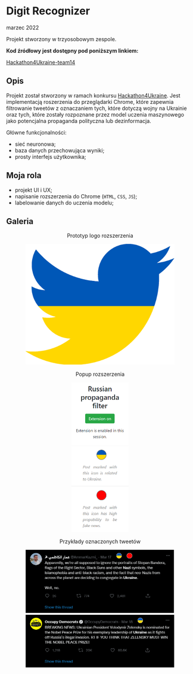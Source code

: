 # Digit Recognizer
marzec 2022

Projekt stworzony w trzyosobowym zespole.

**Kod źródłowy jest dostępny pod poniższym linkiem:**

[Hackathon4Ukraine-team14](https://github.com/stankevichea/Hackathon4Ukraine/tree/main/team_14)

## Opis
Projekt został stworzony w ramach konkursu [Hackathon4Ukraine](https://www.facebook.com/events/1132043360669520). Jest implementacją roszerzenia do przeglądarki Chrome, które zapewnia filtrowanie tweetów z oznaczaniem tych, które dotyczą wojny na Ukrainie oraz tych, które zostały rozpoznane przez model uczenia maszynowego jako potencjalna propaganda polityczna lub dezinformacja.

Główne funkcjonalności:
* sieć neuronowa;
* baza danych przechowująca wyniki;
* prosty interfejs użytkownika;

## Moja rola
* projekt UI i UX;
* napisanie rozszerzenia do Chrome (`HTML`, `CSS`, `JS`);
* labelowanie danych do uczenia modelu;

## Galeria

<p align="center">Prototyp logo rozszerzenia</p>

<div align="center"><img src="./img/twitter_logo.png" alt="drawing" width="400"/></div>

<p align="center">Popup rozszerzenia</p>

<div align="center"><img src="./img/popup.png" alt="drawing" height="400"/></div>

<p align="center">Przykłady oznaczonych tweetów</p>

<div align="center"><img src="./img/marked_tweet_1.png" alt="drawing" width="400"/></div>

<div align="center"><img src="./img/marked_tweet_2.png" alt="drawing" width="400"/></div>

